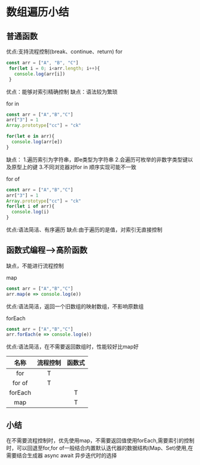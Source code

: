 # 数组遍历小结 
## 普通函数
优点:支持流程控制(break、continue、return)
for
```js
const arr = ["A", "B", "C"]
 for(let i = 0; i<arr.length; i++){
   console.log(arr[i])
 }
```
 优点：能够对索引精确控制
 缺点：语法较为繁琐

for in 
```js
const arr = ["A","B","C"]
arr["3"] = 1
Array.prototype["cc"] = "ck"

for(let e in arr){
  console.log(arr[e])
}
```
缺点： 
1.遍历索引为字符串，即e类型为字符串
2.会遍历可枚举的非数字类型键以及原型上的键
3.不同浏览器对for in 顺序实现可能不一致

for of 
```js
const arr = ["A","B","C"]
arr["3"] = 1
Array.prototype["cc"] = "ck"
for(let i of arr){
  console.log(i)
}
```
优点:语法简洁、有序遍历
缺点:由于遍历的是值，对索引无直接控制

## 函数式编程-->高阶函数
 缺点，不能进行流程控制

map
```js
const arr = ["A","B","C"]
arr.map(e => console.log(e))
```
优点:语法简洁，返回一个旧数组的映射数组，不影响原数组

forEach
```js
const arr = ["A","B","C"]
arr.forEach(e => console.log(e))
```
优点:语法简洁，在不需要返回数组时，性能较好比map好



| 名称 | 流程控制 | 函数式  
| :------:| :------: | :------: |
| for  | T |  | 
| for of | T |  | 
| forEach |  | T | 
| map |  |  T |

## 小结
在不需要流程控制时，优先使用map，不需要返回值使用forEach,需要索引的控制时，可以回退至for,for of一般结合内置默认迭代器的数据结构(Map、Set)使用,在需要结合生成器 async await 异步迭代时的选择